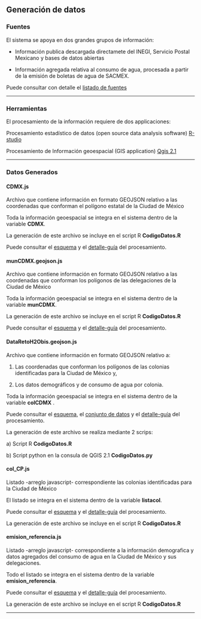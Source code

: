 ## Generación de datos

### Fuentes

El sistema se apoya en dos grandes grupos de información:

- Información publica descargada directamete del INEGI, Servicio Postal Mexicano y bases de datos abiertas  

- Información agregada relativa al consumo de agua, procesada a partir de la emisión de boletas de agua de SACMEX.

Puede consultar con detalle el [listado de fuentes](DlistaFuentes.md) 

<hr>

### Herramientas

El procesamiento de la información requiere de dos applicaciones:

Procesamiento estadístico de datos (open source data analysis software) [R-studio](https://www.rstudio.com/products/RStudio/ "Open Source edition. integrated development environment (IDE) for R ")  

Procesamiento de Información geoespacial (GIS application) [Qgis 2.1](https://qgis.org/en/site/ "A Free and Open Source Geographic Information System ")  

<hr>

### Datos Generados

#### CDMX.js

Archivo que contiene información en formato GEOJSON relativo a las coordenadas que conforman el polígono estatal de la  Ciudad de México

Toda la información geoespacial se integra en el sistema dentro de la variable **CDMX**.

La generación de este archivo se incluye en el script R **CodigoDatos.R**

Puede consultar el [esquema](/Docs/images/DCDMX.png) y el [detalle-guía](/Docs/Gen_CDMX.md) del procesamiento.


#### munCDMX.geojson.js

Archivo que contiene información en formato GEOJSON relativo a las  coordenadas que conforman los polígonos de las delegaciones de la Ciudad de México

Toda la información geoespacial se integra en el sistema dentro de la variable **munCDMX**.

La generación de este archivo se  incluye en el script R **CodigoDatos.R**

Puede consultar el  [esquema](/Docs/images/DMUNCDMX.png) y el [detalle-guía](/Docs/Gen_munCDMX.md) del procesamiento.


#### DataRetoH2Obis.geojson.js

Archivo que contiene información en formato GEOJSON relativo a: 

1) Las coordenadas que conforman los polígonos de las colonias identificadas para la Ciudad de México y, 

2) Los datos demográficos y de consumo de agua por colonia.

Toda la información geoespacial se integra en el sistema dentro de la variable **colCDMX** .

Puede consultar el [esquema](/Docs/images/DRH2O_1.png), el [conjunto de datos](/Docs/images/DRH2O_2.png) y el [detalle-guía](/Docs/Gen_RH2O.md) del procesamiento.   

La generación de este archivo se realiza mediante 2 scrips:

a)  Script R **CodigoDatos.R**

b)  Script python en la consula de QGIS 2.1 **CodigoDatos.py**   


#### col_CP.js

Listado  -arreglo javascript- correspondiente las colonias identificadas para la Ciudad de México 

El listado se integra en el sistema dentro de la variable **listacol**.

Puede consultar el [esquema](/Docs/images/DCOLCP.png) y el [detalle-guía](/Docs/Gen_COLCP.md) del procesamiento.

La generación de este archivo se  incluye en el script R **CodigoDatos.R**      


#### emision_referencia.js

Listado  -arreglo javascript- correspondiente a la información demografica y datos agregados del consumo de agua en la Ciudad de México y sus delegaciones.

Todo el listado se integra en el sistema dentro de la variable **emision_referencia**.

Puede consultar el [esquema](/Docs/images/DER.png) y el [detalle-guía](/Docs/Gen_DER.md) del procesamiento.

La generación de este archivo se  incluye en el script R **CodigoDatos.R**      

<hr>



